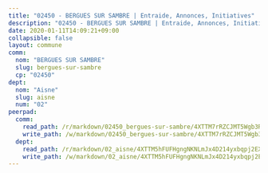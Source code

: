 ```yaml
---
title: "02450 - BERGUES SUR SAMBRE | Entraide, Annonces, Initiatives"
description: "02450 - BERGUES SUR SAMBRE | Entraide, Annonces, Initiatives"
date: 2020-01-11T14:09:21+09:00
collapsible: false
layout: commune
comm:
  nom: "BERGUES SUR SAMBRE"
  slug: bergues-sur-sambre
  cp: "02450"
dept:
  nom: "Aisne"
  slug: aisne
  num: "02"
peerpad:
  comm:
    read_path: /r/markdown/02450_bergues-sur-sambre/4XTTM7rRZCJMT5Wgb3RW9unZfW7b4165ez3AqGSeF2hUm4mPb
    write_path: /w/markdown/02450_bergues-sur-sambre/4XTTM7rRZCJMT5Wgb3RW9unZfW7b4165ez3AqGSeF2hUm4mPb-K3TgUjcJxqXJy21vUrBoJ8D2SoHWZQ1WBio8uhbYSw169uBezbwb4zrjsUVNryXifVuBPYt6ApheSwNoBZm3mjf6GfFUyEVgq53X18RF1DbheWUmpYh5JLjR5yKsGfFqzpvSsJff
  dept:
    read_path: /r/markdown/02_aisne/4XTTM5hFUFHgngNKNLmJx4D214yxbqpj2EXK5CBjZ5LZF3zAf
    write_path: /w/markdown/02_aisne/4XTTM5hFUFHgngNKNLmJx4D214yxbqpj2EXK5CBjZ5LZF3zAf-K3TgUfAP6D753WPagZBnpcFgyCUpnZXNhrQsKU6J8qon6wxmFCHD5kB3GMzCYyJmAGHN58p9qgKDhnEgSAuHEK3wjVXSJoUkHyn6Vb7T2aNZ2y6ez5BMkQCEQxoUkfyK9J3TXU3M
---
```



